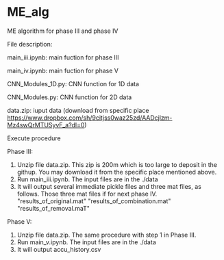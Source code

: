 # ME_alg
ME algorithm for phase III and phase IV

File description:

main_iii.ipynb: main fuction for phase III

main_iv.ipynb: main fuction for phase V

CNN_Modules_1D.py:  CNN function for 1D data

CNN_Modules.py:  CNN function for 2D data

data.zip: iuput data (download from specific place https://www.dropbox.com/sh/9citjss0waz25zd/AADcjlzm-Mz4swQrMTUSyvF_a?dl=0)


Execute procedure

Phase III: 
1. Unzip file data.zip. This zip is 200m which is too large to deposit in the githup. You may download it from the specific place mentioned above.
2. Run main_iii.ipynb. The input files are in the ./data
3. It will output several immediate pickle files and three mat files, as follows. Those three mat files if for next phase IV.
   "results_of_original.mat"
   "results_of_combination.mat"
   "results_of_removal.maT"


Phase V: 
1. Unzip file data.zip. The same procedure with step 1 in Phase III.
2. Run main_v.ipynb. The input files are in the ./data
3. It will output accu_history.csv
